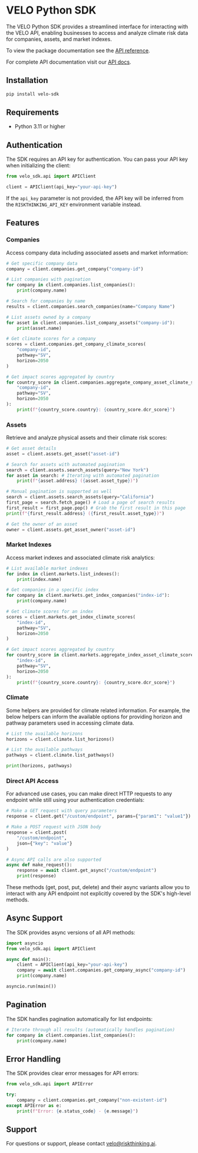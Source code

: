 # VELO Python SDK

The VELO Python SDK provides a streamlined interface for interacting with the VELO API, enabling businesses to access and analyze climate risk data for companies, assets, and market indexes.

To view the package documentation see the [API reference](https://github.com/RiskThinking/velo-sdk/blob/main/API.md).

For complete API documentation visit our [API docs](https://api.docs.riskthinking.ai).

## Installation

```bash
pip install velo-sdk
```

## Requirements

- Python 3.11 or higher

## Authentication

The SDK requires an API key for authentication. You can pass your API key when initializing the client:

```python
from velo_sdk.api import APIClient

client = APIClient(api_key="your-api-key")
```

If the `api_key` parameter is not provided, the API key will be inferred from the `RISKTHINKING_API_KEY` environment variable instead.

## Features

### Companies

Access company data including associated assets and market information:

```python
# Get specific company data
company = client.companies.get_company("company-id")

# List companies with pagination
for company in client.companies.list_companies():
    print(company.name)

# Search for companies by name
results = client.companies.search_companies(name="Company Name")

# List assets owned by a company
for asset in client.companies.list_company_assets("company-id"):
    print(asset.name)

# Get climate scores for a company
scores = client.companies.get_company_climate_scores(
    "company-id", 
    pathway="SV", 
    horizon=2050
)

# Get impact scores aggregated by country
for country_score in client.companies.aggregate_company_asset_climate_scores_by_country(
    "company-id", 
    pathway="SV", 
    horizon=2050
):
    print(f"{country_score.country}: {country_score.dcr_score}")
```

### Assets

Retrieve and analyze physical assets and their climate risk scores:

```python
# Get asset details
asset = client.assets.get_asset("asset-id")

# Search for assets with automated pagination
search = client.assets.search_assets(query="New York")
for asset in search: # Iterating with automated pagination
    print(f"{asset.address} ({asset.asset_type})")

# Manual pagination is supported as well
search = client.assets.search_assets(query="California")
first_page = search.fetch_page() # Load a page of search results
first_result = first_page.pop() # Grab the first result in this page
print(f"{first_result.address} ({first_result.asset_type})")

# Get the owner of an asset
owner = client.assets.get_asset_owner("asset-id")
```

### Market Indexes

Access market indexes and associated climate risk analytics:

```python
# List available market indexes
for index in client.markets.list_indexes():
    print(index.name)

# Get companies in a specific index
for company in client.markets.get_index_companies("index-id"):
    print(company.name)

# Get climate scores for an index
scores = client.markets.get_index_climate_scores(
    "index-id", 
    pathway="SV", 
    horizon=2050
)

# Get impact scores aggregated by country
for country_score in client.markets.aggregate_index_asset_climate_scores_by_country(
    "index-id", 
    pathway="SV", 
    horizon=2050
):
    print(f"{country_score.country}: {country_score.dcr_score}")
```

### Climate

Some helpers are provided for climate related information. For example, the below helpers can inform the available options for providing horizon and pathway parameters used in accessing climate data.

```python
# List the available horizons
horizons = client.climate.list_horizons()

# List the available pathways
pathways = client.climate.list_pathways()

print(horizons, pathways)
```

### Direct API Access

For advanced use cases, you can make direct HTTP requests to any endpoint while still using your authentication credentials:

```python
# Make a GET request with query parameters
response = client.get("/custom/endpoint", params={"param1": "value1"})

# Make a POST request with JSON body
response = client.post(
    "/custom/endpoint", 
    json={"key": "value"}
)

# Async API calls are also supported
async def make_request():
    response = await client.get_async("/custom/endpoint")
    print(response)
```

These methods (get, post, put, delete) and their async variants allow you to interact with any API endpoint not explicitly covered by the SDK's high-level methods.

## Async Support

The SDK provides async versions of all API methods:

```python
import asyncio
from velo_sdk.api import APIClient

async def main():
    client = APIClient(api_key="your-api-key")
    company = await client.companies.get_company_async("company-id")
    print(company.name)

asyncio.run(main())
```

## Pagination

The SDK handles pagination automatically for list endpoints:

```python
# Iterate through all results (automatically handles pagination)
for company in client.companies.list_companies():
    print(company.name)
```

## Error Handling

The SDK provides clear error messages for API errors:

```python
from velo_sdk.api import APIError

try:
    company = client.companies.get_company("non-existent-id")
except APIError as e:
    print(f"Error: {e.status_code} - {e.message}")
```


## Support

For questions or support, please contact velo@riskthinking.ai.

